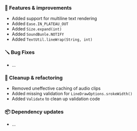 ### 🚀 Features & improvements

- Added support for multiline text rendering
- Added `Ease.IN_PLATEAU_OUT`
- Added `Size.expand(int)`
- Added `SoundBunle.NOTIFY`
- Added `TextUtil.lineWrap(String, int)`

### 🪛 Bug Fixes

- ...

### 🧽 Cleanup & refactoring

- Removed uneffective caching of audio clips
- Added missing validation for `LineDrawOptions.srokeWidth()`
- Added `Validate` to clean up validation code

### 📦 Dependency updates

- ...